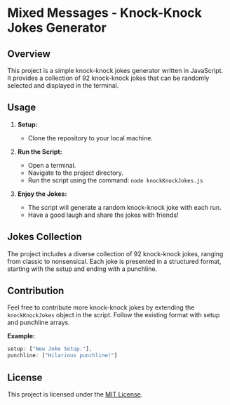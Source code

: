 # Mixed Messages - Knock-Knock Jokes Generator

## Overview

This project is a simple knock-knock jokes generator written in JavaScript. It provides a collection of 92 knock-knock jokes that can be randomly selected and displayed in the terminal.

## Usage

1. **Setup:**
   - Clone the repository to your local machine.

2. **Run the Script:**
   - Open a terminal.
   - Navigate to the project directory.
   - Run the script using the command: `node knockKnockJokes.js`

3. **Enjoy the Jokes:**
   - The script will generate a random knock-knock joke with each run.
   - Have a good laugh and share the jokes with friends!

## Jokes Collection

The project includes a diverse collection of 92 knock-knock jokes, ranging from classic to nonsensical. Each joke is presented in a structured format, starting with the setup and ending with a punchline.

## Contribution

Feel free to contribute more knock-knock jokes by extending the `knockKnockJokes` object in the script. Follow the existing format with setup and punchline arrays.

**Example:**
```javascript
setup: ["New Joke Setup."],
punchline: ["Hilarious punchline!"]
```

## License

This project is licensed under the [MIT License](LICENSE).
